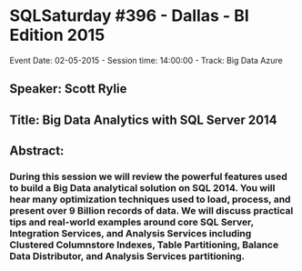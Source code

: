 # SQLSaturday #396 - Dallas - BI Edition 2015
Event Date: 02-05-2015 - Session time: 14:00:00 - Track: Big Data  Azure
## Speaker: Scott Rylie
## Title: Big Data Analytics with SQL Server 2014
## Abstract:
### During this session we will review the powerful features used to build a Big Data analytical solution on SQL 2014. You will hear many optimization techniques used to load, process, and present over 9 Billion records of data. We will discuss practical tips and real-world examples around core SQL Server, Integration Services, and Analysis Services including Clustered Columnstore Indexes, Table Partitioning, Balance Data Distributor, and Analysis Services partitioning.
